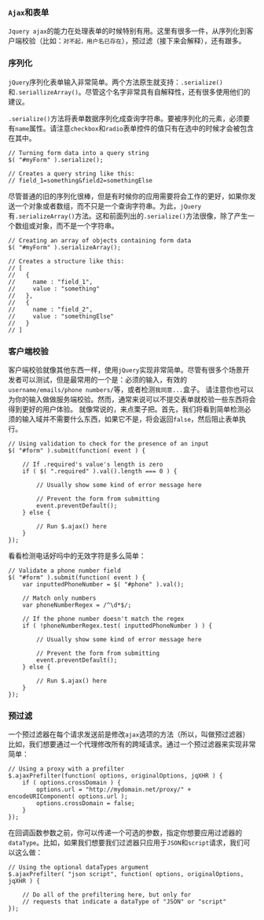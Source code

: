 ### `Ajax`和表单
`Jquery ajax`的能力在处理表单的时候特别有用。这里有很多一件，从序列化到客户端校验（比如：`对不起，用户名已存在`），预过滤（接下来会解释），还有跟多。
### 序列化
`jQuery`序列化表单输入非常简单。两个方法原生就支持：`.serialize()`和`.seriallizeArray()`。尽管这个名字非常具有自解释性，还有很多使用他们的建议。

`.serialize()`方法将表单数据序列化成查询字符串。要被序列化的元素，必须要有`name`属性。请注意`checkbox`和`radio`表单控件的值只有在选中的时候才会被包含在其中。
```
// Turning form data into a query string
$( "#myForm" ).serialize();
 
// Creates a query string like this:
// field_1=something&field2=somethingElse
```
尽管普通的旧的序列化很棒，但是有时候你的应用需要将会工作的更好，如果你发送一个对象或者数组，而不只是一个查询字符串。为此，`jQuery`有`.serializeArray()`方法。这和前面列出的`.serialize()`方法很像，除了产生一个数组或对象，而不是一个字符串。
```
// Creating an array of objects containing form data
$( "#myForm" ).serializeArray();
 
// Creates a structure like this:
// [
//   {
//     name : "field_1",
//     value : "something"
//   },
//   {
//     name : "field_2",
//     value : "somethingElse"
//   }
// ]
```
 ### 客户端校验
客户端校验就像其他东西一样，使用`jQuery`实现非常简单。尽管有很多个场景开发者可以测试，但是最常用的一个是：必须的输入，有效的`username/emails/phone numbers/`等，或者检测`我同意...`盒子。
请注意你也可以为你的输入做做服务端校验。然而，通常来说可以不提交表单就校验一些东西将会得到更好的用户体验。
就像常说的，来点栗子把。首先，我们将看到简单检测必须的输入域并不需要什么东西，如果它不是，将会返回`false`，然后阻止表单执行。
```
// Using validation to check for the presence of an input
$( "#form" ).submit(function( event ) {
 
    // If .required's value's length is zero
    if ( $( ".required" ).val().length === 0 ) {
 
        // Usually show some kind of error message here
 
        // Prevent the form from submitting
        event.preventDefault();
    } else {
 
        // Run $.ajax() here
    }
});
```
看看检测电话好吗中的无效字符是多么简单：
```
// Validate a phone number field
$( "#form" ).submit(function( event ) {
    var inputtedPhoneNumber = $( "#phone" ).val();
 
    // Match only numbers
    var phoneNumberRegex = /^\d*$/;
 
    // If the phone number doesn't match the regex
    if ( !phoneNumberRegex.test( inputtedPhoneNumber ) ) {
 
        // Usually show some kind of error message here
 
        // Prevent the form from submitting
        event.preventDefault();
    } else {
 
        // Run $.ajax() here
    }
});
```
### 预过滤
一个预过滤器在每个请求发送前是修改`ajax`选项的方法（所以，叫做预过滤器）
比如，我们想要通过一个代理修改所有的跨域请求。通过一个预过滤器来实现非常简单：
```
// Using a proxy with a prefilter
$.ajaxPrefilter(function( options, originalOptions, jqXHR ) {
    if ( options.crossDomain ) {
        options.url = "http://mydomain.net/proxy/" + encodeURIComponent( options.url );
        options.crossDomain = false;
    }
});
```
在回调函数参数之前，你可以传递一个可选的参数，指定你想要应用过滤器的`dataType`。比如，如果我们想要我们过滤器只应用于`JSON`和`script`请求，我们可以这么做：
```
// Using the optional dataTypes argument
$.ajaxPrefilter( "json script", function( options, originalOptions, jqXHR ) {
 
    // Do all of the prefiltering here, but only for
    // requests that indicate a dataType of "JSON" or "script"
});
```